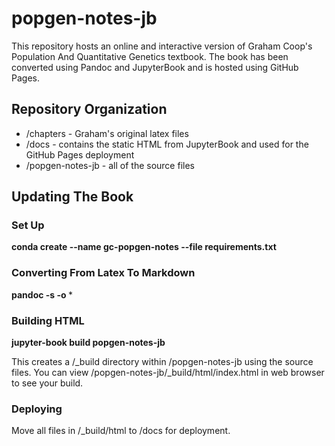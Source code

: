# popgen-notes-jb

This repository hosts an online and interactive version of Graham Coop's Population And Quantitative Genetics textbook. The book has been converted using Pandoc and JupyterBook and is hosted using GitHub Pages. 

## Repository Organization

- /chapters - Graham's original latex files
- /docs - contains the static HTML from JupyterBook and used for the GitHub Pages deployment
- /popgen-notes-jb - all of the source files

## Updating The Book

### Set Up

**conda create --name gc-popgen-notes --file requirements.txt**

### Converting From Latex To Markdown

**pandoc -s <latex file> -o <markdown file>***

### Building HTML

**jupyter-book build popgen-notes-jb**

This creates a /_build directory within /popgen-notes-jb using the source files. You can view /popgen-notes-jb/_build/html/index.html in web browser to see your build.

### Deploying

Move all files in /_build/html to /docs for deployment.

